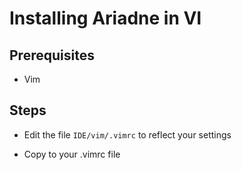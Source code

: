 # Installing Ariadne in VI

## Prerequisites

* Vim

## Steps

* Edit the file `IDE/vim/.vimrc` to reflect your settings

* Copy to your .vimrc file


